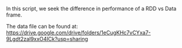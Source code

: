 In this script, we seek the difference in performance of a RDD vs Data frame.

The data file can be found at: https://drive.google.com/drive/folders/1eCugKHc7vCYxa7-9Lgdt2zal9xxO4ICk?usp=sharing

